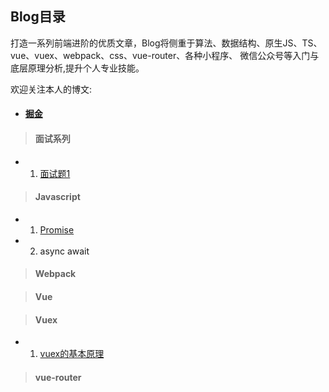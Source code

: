 ## Blog目录



打造一系列前端进阶的优质文章，Blog将侧重于算法、数据结构、原生JS、TS、
vue、vuex、webpack、css、vue-router、各种小程序、
微信公众号等入门与底层原理分析,提升个人专业技能。


欢迎关注本人的博文:

- #### [掘金](https://juejin.im/user/578c8d6f8ac24700609c6b49/posts)


> #### 面试系列
  - 1. [面试题1](https://github.com/nieyulin112/Blog/blob/master/interviews/index.md)

> #### Javascript
  - 1. [Promise](https://github.com/nieyulin112/Blog/blob/master/JS/promise.md)
  - 2. async await
> #### Webpack

> #### Vue

> #### Vuex
  - 1. [vuex的基本原理](https://github.com/nieyulin112/Blog/blob/master/JS/vuex.md)
> #### vue-router
